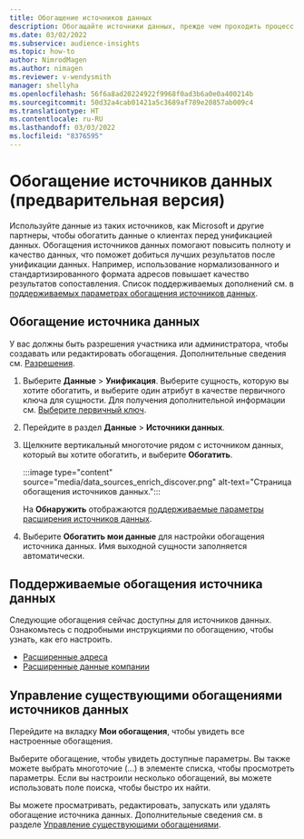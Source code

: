 ```yaml
---
title: Обогащение источников данных
description: Обогащайте источники данных, прежде чем проходить процесс унификации данных.
ms.date: 03/02/2022
ms.subservice: audience-insights
ms.topic: how-to
author: NimrodMagen
ms.author: nimagen
ms.reviewer: v-wendysmith
manager: shellyha
ms.openlocfilehash: 56f6a8ad20224922f9968f0ad3b6a0e0a400214b
ms.sourcegitcommit: 50d32a4cab01421a5c3689af789e20857ab009c4
ms.translationtype: HT
ms.contentlocale: ru-RU
ms.lasthandoff: 03/03/2022
ms.locfileid: "8376595"
---
```

# <a name="enrichment-for-data-sources-preview"></a>Обогащение источников данных (предварительная версия)

Используйте данные из таких источников, как Microsoft и другие партнеры, чтобы обогатить данные о клиентах перед унификацией данных. Обогащения источников данных помогают повысить полноту и качество данных, что поможет добиться лучших результатов после унификации данных. Например, использование нормализованного и стандартизированного формата адресов повышает качество результатов сопоставления. Список поддерживаемых дополнений см. в [поддерживаемых параметрах обогащения источников данных](#supported-data-source-enrichments).

## <a name="enrich-a-data-source"></a>Обогащение источника данных

У вас должны быть разрешения участника или администратора, чтобы создавать или редактировать обогащения. Дополнительные сведения см. [Разрешения](permissions.md).  

1. Выберите **Данные** > **Унификация**. Выберите сущность, которую вы хотите обогатить, и выберите один атрибут в качестве первичного ключа для сущности. Для получения дополнительной информации см. [Выберите первичный ключ](map-entities.md#select-primary-key-and-semantic-type-for-attributes).

1. Перейдите в раздел **Данные** > **Источники данных**.
 
1. Щелкните вертикальный многоточие рядом с источником данных, который вы хотите обогатить, и выберите **Обогатить**.

   :::image type="content" source="media/data_sources_enrich_discover.png" alt-text="Страница обогащения источников данных.":::

   На **Обнаружить** отображаются [поддерживаемые параметры расширения источников данных](#supported-data-source-enrichments).

1. Выберите **Обогатить мои данные** для настройки обогащения источника данных. Имя выходной сущности заполняется автоматически.

## <a name="supported-data-source-enrichments"></a>Поддерживаемые обогащения источника данных

Следующие обогащения сейчас доступны для источников данных. Ознакомьтесь с подробными инструкциями по обогащению, чтобы узнать, как его настроить.

- [Расширенные адреса](enrichment-enhanced-addresses.md)
- [Расширенные данные компании](enrichment-enhanced-company-data.md)

## <a name="manage-existing-data-source-enrichments"></a>Управление существующими обогащениями источников данных

Перейдите на вкладку **Мои обогащения**, чтобы увидеть все настроенные обогащения.

Выберите обогащение, чтобы увидеть доступные параметры. Вы также можете выбрать многоточие (...) в элементе списка, чтобы просмотреть параметры. Если вы настроили несколько обогащений, вы можете использовать поле поиска, чтобы быстро их найти.

Вы можете просматривать, редактировать, запускать или удалять обогащение источника данных. Дополнительные сведения см. в разделе [Управление существующими обогащениями](enrichment-hub.md).
